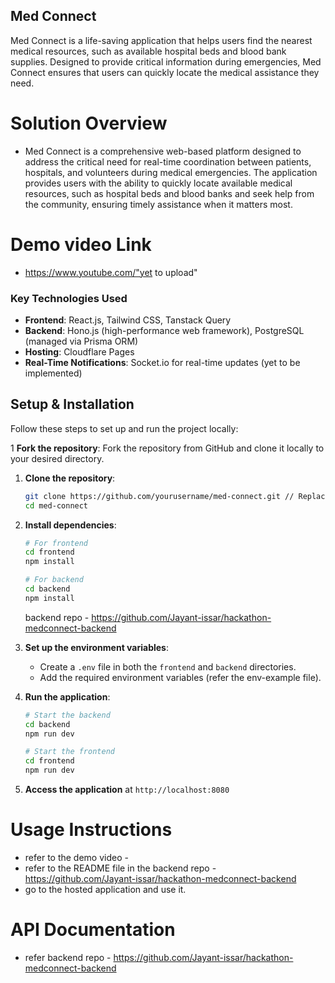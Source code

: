 ## Med Connect

Med Connect is a life-saving application that helps users find the nearest medical resources, such as available hospital beds and blood bank supplies. Designed to provide critical information during emergencies, Med Connect ensures that users can quickly locate the medical assistance they need.

# Solution Overview
- Med Connect is a comprehensive web-based platform designed to address the critical need for real-time coordination between patients, hospitals, and volunteers during medical emergencies. The application provides users with the ability to quickly locate available medical resources, such as hospital beds and blood banks and seek help from the community, ensuring timely assistance when it matters most.

# Demo video Link
- https://www.youtube.com/"yet to upload"
### Key Technologies Used
- **Frontend**: React.js, Tailwind CSS, Tanstack Query
- **Backend**: Hono.js (high-performance web framework), PostgreSQL (managed via Prisma ORM)
- **Hosting**: Cloudflare Pages 
- **Real-Time Notifications**: Socket.io for real-time updates (yet to be implemented)


## Setup & Installation
Follow these steps to set up and run the project locally:

1 **Fork the repository**:
   Fork the repository from GitHub and clone it locally to your desired directory.

1. **Clone the repository**:
   ```bash
   git clone https://github.com/yourusername/med-connect.git // Replace with your GitHub username
   cd med-connect
   ```

2. **Install dependencies**:
   ```bash
   # For frontend
   cd frontend
   npm install

   # For backend
   cd backend
   npm install
   ```
   backend repo - https://github.com/Jayant-issar/hackathon-medconnect-backend

3. **Set up the environment variables**:
   - Create a `.env` file in both the `frontend` and `backend` directories.
   - Add the required environment variables (refer the env-example file).

4. **Run the application**:
   ```bash
   # Start the backend
   cd backend
   npm run dev

   # Start the frontend
   cd frontend
   npm run dev
   ```

5. **Access the application** at `http://localhost:8080`

# Usage Instructions
- refer to the demo video -
- refer to the README file in the backend repo - https://github.com/Jayant-issar/hackathon-medconnect-backend
- go to the hosted application and use it.

# API Documentation
- refer backend repo - https://github.com/Jayant-issar/hackathon-medconnect-backend

